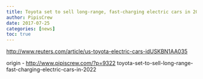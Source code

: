 ```yaml
---
title: Toyota set to sell long-range, fast-charging electric cars in 2022
author: PipisCrew
date: 2017-07-25
categories: [news]
toc: true
---
```


http://www.reuters.com/article/us-toyota-electric-cars-idUSKBN1AA035

origin - http://www.pipiscrew.com/?p=9322 toyota-set-to-sell-long-range-fast-charging-electric-cars-in-2022